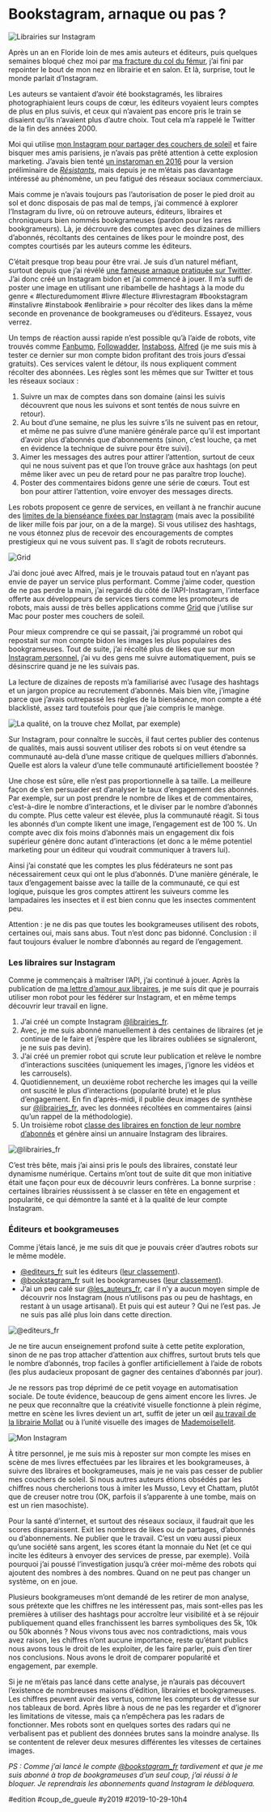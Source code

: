 # Bookstagram, arnaque ou pas ?

![Librairies sur Instagram](_i/libcouv.webp)

Après un an en Floride loin de mes amis auteurs et éditeurs, puis quelques semaines bloqué chez moi par [ma fracture du col du fémur](../8/un-auteur-se-fracture-le-femur-pour-faire-parler-de-lui.md), j’ai fini par repointer le bout de mon nez en librairie et en salon. Et là, surprise, tout le monde parlait d’Instagram.

Les auteurs se vantaient d’avoir été bookstagramés, les libraires photographiaient leurs coups de cœur, les éditeurs voyaient leurs comptes de plus en plus suivis, et ceux qui n’avaient pas encore pris le train se disaient qu’ils n’avaient plus d’autre choix. Tout cela m’a rappelé le Twitter de la fin des années 2000.

Moi qui utilise [mon Instagram pour partager des couchers de soleil](https://www.instagram.com/tcrouzet/) et faire bisquer mes amis parisiens, je n’avais pas prêté attention à cette explosion marketing. J’avais bien tenté [un instaroman en 2016](../../2016/4/des-livres-sur-instagram.md) pour la version préliminaire de *[Résistants](../../page/resistants)*, mais depuis je ne m’étais pas davantage intéressé au phénomène, un peu fatigué des réseaux sociaux commerciaux.

Mais comme je n’avais toujours pas l’autorisation de poser le pied droit au sol et donc disposais de pas mal de temps, j’ai commencé à explorer l’Instagram du livre, où on retrouve auteurs, éditeurs, libraires et chroniqueurs bien nommés bookgrameuses (pardon pour les rares bookgrameurs). Là, je décrouvre des comptes avec des dizaines de milliers d’abonnés, récoltants des centaines de likes pour le moindre post, des comptes courtisés par les auteurs comme les éditeurs.

C’était presque trop beau pour être vrai. Je suis d’un naturel méfiant, surtout depuis que j’ai révélé [une fameuse arnaque pratiquée sur Twitter](../../2009/9/qui-a-la-plus-grosse-quequette-sur-twitter.md). J’ai donc créé un Instagram bidon et j’ai commencé à jouer. Il m’a suffi de poster une image en utilisant une ribambelle de hashtags à la mode du genre « #lecturedumoment #livre #lecture #livrestagram #bookstagram #instalivre #instabook #enlibrairie » pour récolter des likes dans la même seconde en provenance de bookgrameuses ou d’éditeurs. Essayez, vous verrez.

Un temps de réaction aussi rapide n’est possible qu’à l’aide de robots, vite trouvés comme [Fanbump](https://www.fanbump.co), [Followadder](https://followadder.com/), [Instaboss](https://instaboss.app), [Alfred](https://alfred.fm) (je me suis mis à tester ce dernier sur mon compte bidon profitant des trois jours d’essai gratuits). Ces services valent le détour, ils nous expliquent comment récolter des abonnées. Les règles sont les mêmes que sur Twitter et tous les réseaux sociaux :

1. Suivre un max de comptes dans son domaine (ainsi les suivis découvrent que nous les suivons et sont tentés de nous suivre en retour).
2. Au bout d’une semaine, ne plus les suivre s’ils ne suivent pas en retour, et même ne pas suivre d’une manière générale parce qu’il est important d’avoir plus d’abonnés que d’abonnements (sinon, c’est louche, ça met en évidence la technique de suivre pour être suivi).
3. Aimer les messages des autres pour attirer l’attention, surtout de ceux qui ne nous suivent pas et que l’on trouve grâce aux hashtags (on peut même liker avec un peu de retard pour ne pas paraître trop louche).
4. Poster des commentaires bidons genre une série de cœurs. Tout est bon pour attirer l’attention, voire envoyer des messages directs.

Les robots proposent ce genre de services, en veillant à ne franchir aucune des [limites de la bienséance fixées par Instagram](https://instazood.com/blog/instagram-rules-restrictions-and-limits/) (mais avec la possibilité de liker mille fois par jour, on a de la marge). Si vous utilisez des hashtags, ne vous étonnez plus de recevoir des encouragements de comptes prestigieux qui ne vous suivent pas. Il s’agit de robots recruteurs.

![Grid](_i/grid.webp)

J’ai donc joué avec Alfred, mais je le trouvais pataud tout en n’ayant pas envie de payer un service plus performant. Comme j’aime coder, question de ne pas perdre la main, j’ai regardé du côté de l’API-Instagram, l’interface offerte aux développeurs de services tiers comme les promoteurs de robots, mais aussi de très belles applications comme [Grid](http://gridsapp.net/) que j’utilise sur Mac pour poster mes couchers de soleil.

Pour mieux comprendre ce qui se passait, j’ai programmé un robot qui repostait sur mon compte bidon les images les plus populaires des bookgrameuses. Tout de suite, j’ai récolté plus de likes que sur mon [Instagram personnel](https://www.instagram.com/tcrouzet/), j’ai vu des gens me suivre automatiquement, puis se désinscrire quand je ne les suivais pas.

La lecture de dizaines de reposts m’a familiarisé avec l’usage des hashtags et un jargon propice au recrutement d’abonnés. Mais bien vite, j’imagine parce que j’avais outrepassé les règles de la bienséance, mon compte a été blacklisté, assez tard toutefois pour que j’aie compris le manège.

![La qualité, on la trouve chez Mollat, par exemple)](_i/mollat.webp)

Sur Instagram, pour connaître le succès, il faut certes publier des contenus de qualités, mais aussi souvent utiliser des robots si on veut étendre sa communauté au-delà d’une masse critique de quelques milliers d’abonnés. Quelle est alors la valeur d’une telle communauté artificiellement boostée ?

Une chose est sûre, elle n’est pas proportionnelle à sa taille. La meilleure façon de s’en persuader est d’analyser le taux d’engagement des abonnés. Par exemple, sur un post prendre le nombre de likes et de commentaires, c’est-à-dire le nombre d’interactions, et le diviser par le nombre d’abonnés du compte. Plus cette valeur est élevée, plus la communauté réagit. Si tous les abonnés d’un compte likent une image, l’engagement est de 100 %. Un compte avec dix fois moins d’abonnés mais un engagement dix fois supérieur génère donc autant d’interactions (et donc a le même potentiel marketing pour un éditeur qui voudrait communiquer à travers lui).

Ainsi j’ai constaté que les comptes les plus fédérateurs ne sont pas nécessairement ceux qui ont le plus d’abonnés. D’une manière générale, le taux d’engagement baisse avec la taille de la communauté, ce qui est logique, puisque les gros comptes attirent les suiveurs comme les lampadaires les insectes et il est bien connu que les insectes commentent peu.

Attention : je ne dis pas que toutes les bookgrameuses utilisent des robots, certaines oui, mais sans abus. Tout n’est donc pas bidonné. Conclusion : il faut toujours évaluer le nombre d’abonnés au regard de l’engagement.

### Les libraires sur Instagram

Comme je commençais à maîtriser l’API, j’ai continué à jouer. Après la publication de [ma lettre d’amour aux libraires](../9/retomber-amoureux-des-librairies-une-necessite.md), je me suis dit que je pourrais utiliser mon robot pour les fédérer sur Instagram, et en même temps découvrir leur travail en ligne.

1. J’ai créé un compte Instagram [@librairies\_fr](https://www.instagram.com/librairies_fr/).
2. Avec, je me suis abonné manuellement à des centaines de libraires (et je continue de le faire et j’espère que les libraires oubliées se signaleront, je ne suis pas devin).
3. J’ai créé un premier robot qui scrute leur publication et relève le nombre d’interactions suscitées (uniquement les images, j’ignore les vidéos et les carrousels).
4. Quotidiennement, un deuxième robot recherche les images qui la veille ont suscité le plus d’interactions (popularité brute) et le plus d’engagement. En fin d’après-midi, il publie deux images de synthèse sur [@librairies\_fr](https://www.instagram.com/librairies_fr/), avec les données récoltées en commentaires (ainsi qu’un rappel de la méthodologie).
5. Un troisième robot [classe des libraires en fonction de leur nombre d’abonnés](../../page/librairies) et génère ainsi un annuaire Instagram des libraires.

![@librairies_fr](_i/librairies_fr.webp)

C’est très bête, mais j’ai ainsi pris le pouls des libraires, constaté leur dynamisme numérique. Certains m’ont tout de suite dit que mon initiative était une façon pour eux de découvrir leurs confrères. La bonne surprise : certaines librairies réussissent à se classer en tête en engagement et popularité, ce qui démontre la santé et à la qualité de leur compte Instagram.

### Éditeurs et bookgrameuses

Comme j’étais lancé, je me suis dit que je pouvais créer d’autres robots sur le même modèle.

* [@editeurs\_fr](https://instagram.com/editeurs_fr) suit les éditeurs ([leur classement](../../page/editeurs)).
* [@bookstagram\_fr](https://www.instagram.com/bookstagram_fr/) suit les bookgrameuses ([leur classement](../../page/bookstragram)).
* J’ai un peu calé sur [@les\_auteurs\_fr](https://www.instagram.com/les_auteurs_fr), car il n’y a aucun moyen simple de découvrir nos Instagram (nous n’utilisons pas ou peu de hashtags, en restant à un usage artisanal). Et puis qui est auteur ? Qui ne l’est pas. Je ne suis pas allé plus loin dans cette direction.

![@editeurs_fr](_i/editeurs_fr.webp)

Je ne tire aucun enseignement profond suite à cette petite exploration, sinon de ne pas trop attacher d’attention aux chiffres, surtout bruts tels que le nombre d’abonnés, trop faciles à gonfler artificiellement à l’aide de robots (les plus audacieux proposant de gagner des centaines d’abonnés par jour).

Je ne ressors pas trop déprimé de ce petit voyage en automatisation sociale. De toute évidence, beaucoup de gens aiment encore les livres. Je ne peux que reconnaître que la créativité visuelle fonctionne à plein régime, mettre en scène les livres devient un art, suffit de jeter un œil [au travail de la librairie Mollat](https://www.instagram.com/librairie_mollat/) ou à l’unité visuelle des images de [Mademoisellelit](https://www.instagram.com/mademoisellelit/).

![Mon Instagram](_i/tcrouzet.webp)

À titre personnel, je me suis mis à reposter sur mon compte les mises en scène de mes livres effectuées par les libraires et les bookgrameuses, à suivre des libraires et bookgrameuses, mais je ne vais pas cesser de publier mes couchers de soleil. Si nous autres auteurs étions obsédés par les chiffres nous chercherions tous à imiter les Musso, Levy et Chattam, plutôt que de creuser notre trou (OK, parfois il s’apparente à une tombe, mais on est un rien masochiste).

Pour la santé d’internet, et surtout des réseaux sociaux, il faudrait que les scores disparaissent. Exit les nombres de likes ou de partages, d’abonnés ou d’abonnements. Ne publier que le travail. C’est un vœu aussi pieux qu’une société sans argent, les scores étant la monnaie du Net (et ce qui incite les éditeurs à envoyer des services de presse, par exemple). Voilà pourquoi j’ai poussé l’investigation jusqu’à créer moi-même des robots qui ajoutent des nombres à des nombres. Quand on ne peut pas changer un système, on en joue.

Plusieurs bookgrameuses m’ont demandé de les retirer de mon analyse, sous prétexte que les chiffres ne les intéressent pas, mais sont-elles pas les premières à utiliser des hashtags pour accroître leur visibilité et à se réjouir publiquement quand elles franchissent les barres symboliques des 5k, 10k ou 50k abonnés ? Nous vivons tous avec nos contradictions, mais vous avez raison, les chiffres n’ont aucune importance, reste qu’étant publics nous avons tous le droit de les exploiter, de les faire parler, puis d’en tirer nos conclusions. Nous avons le droit de comparer popularité et engagement, par exemple.

Si je ne m’étais pas lancé dans cette analyse, je n’aurais pas découvert l’existence de nombreuses maisons d’édition, librairies et bookgrameuses. Les chiffres peuvent avoir des vertus, comme les compteurs de vitesse sur nos tableaux de bord. Après libre à nous de ne pas les regarder et d’ignorer les limitations de vitesse, mais ça n’empêchera pas les radars de fonctionner. Mes robots sont en quelques sortes des radars qui ne verbalisent pas et publient des données brutes sans la moindre analyse. Ils se contentent de relever deux mesures différentes les vitesses de certaines images.

*PS : Comme j’ai lancé le compte [@bookstagram\_fr](https://www.instagram.com/bookstagram_fr/) tardivement et que je me suis abonné à trop de bookgrameuses d’un seul coup, j’ai réussi à le bloquer. Je reprendrais les abonnements quand Instagram le débloquera.*

#edition #coup_de_gueule #y2019 #2019-10-29-10h4

